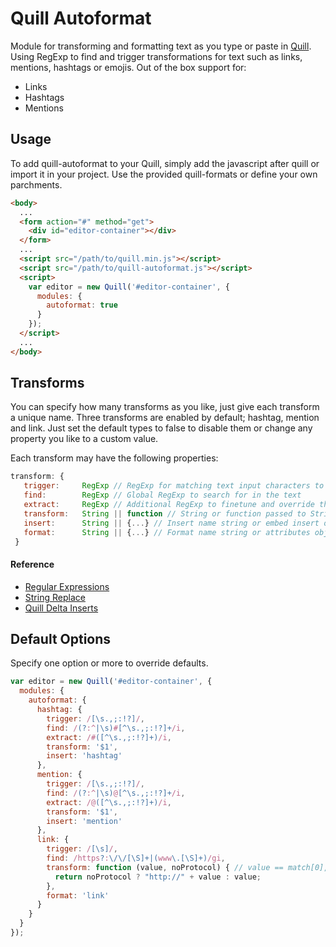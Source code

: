 # Quill Autoformat
Module for transforming and formatting text as you type or paste in [Quill](https://github.com/quilljs/quill). Using RegExp to find and trigger transformations for text such as links, mentions, hashtags or emojis.
Out of the box support for:
- Links
- Hashtags
- Mentions
 
## Usage
To add quill-autoformat to your Quill, simply add the javascript after quill or import it in your project. Use the provided quill-formats or define your own parchments.

```html
<body>
  ...
  <form action="#" method="get">
    <div id="editor-container"></div>
  </form>
  ...
  <script src="/path/to/quill.min.js"></script>
  <script src="/path/to/quill-autoformat.js"></script>
  <script>
    var editor = new Quill('#editor-container', {
      modules: {
        autoformat: true
      }
    });
  </script>
  ...
</body>
```

## Transforms
You can specify how many transforms as you like, just give each transform a unique name. Three transforms are enabled by default; hashtag, mention and link. Just set the default types to false to disable them or change any property you like to a custom value.

Each transform may have the following properties:

```javascript
transform: {
   trigger:     RegExp // RegExp for matching text input characters to trigger the match. Defaults to /./ which is matching any character
   find:        RegExp // Global RegExp to search for in the text
   extract:     RegExp // Additional RegExp to finetune and override the found text match
   transform:   String || function // String or function passed to String.replace() to rewrite find/extract results
   insert:      String || {...} // Insert name string or embed insert object.
   format:      String || {...} // Format name string or attributes object.
 }
```
#### Reference
- [Regular Expressions](https://developer.mozilla.org/en-US/docs/Web/JavaScript/Guide/Regular_Expressions)
- [String Replace](https://developer.mozilla.org/en-US/docs/Web/JavaScript/Reference/Global_Objects/String/replace)
- [Quill Delta Inserts](https://github.com/quilljs/delta/#insert)

## Default Options
Specify one option or more to override defaults.

```javascript
var editor = new Quill('#editor-container', {
  modules: {
    autoformat: {
      hashtag: {
        trigger: /[\s.,;:!?]/,
        find: /(?:^|\s)#[^\s.,;:!?]+/i,
        extract: /#([^\s.,;:!?]+)/i,
        transform: '$1',
        insert: 'hashtag'
      },
      mention: {
        trigger: /[\s.,;:!?]/,
        find: /(?:^|\s)@[^\s.,;:!?]+/i,
        extract: /@([^\s.,;:!?]+)/i,
        transform: '$1',
        insert: 'mention'
      },
      link: {
        trigger: /[\s]/,
        find: /https?:\/\/[\S]+|(www\.[\S]+)/gi,
        transform: function (value, noProtocol) { // value == match[0], noProtocol == match[1]
          return noProtocol ? "http://" + value : value;
        },
        format: 'link'
      }
    }
  }
});
```